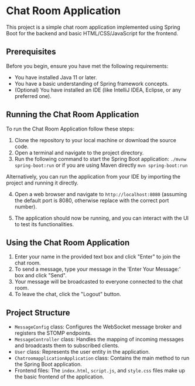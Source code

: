 # Chat Room Application

This project is a simple chat room application implemented using Spring Boot for the backend and basic HTML/CSS/JavaScript for the frontend.

## Prerequisites

Before you begin, ensure you have met the following requirements:
- You have installed Java 11 or later.
- You have a basic understanding of Spring framework concepts.
- (Optional) You have installed an IDE (like IntelliJ IDEA, Eclipse, or any preferred one).

## Running the Chat Room Application

To run the Chat Room Application follow these steps:

1. Clone the repository to your local machine or download the source code.
2. Open a terminal and navigate to the project directory.
3. Run the following command to start the Spring Boot application:
```./mvnw spring-boot:run```
or if you are using Maven directly
```mvn spring-boot:run```

Alternatively, you can run the application from your IDE by importing the project and running it directly.

4. Open a web browser and navigate to `http://localhost:8080` (assuming the default port is 8080, otherwise replace with the correct port number).

5. The application should now be running, and you can interact with the UI to test its functionalities.

## Using the Chat Room Application

1. Enter your name in the provided text box and click "Enter" to join the chat room.
2. To send a message, type your message in the 'Enter Your Message:' box and click "Send".
3. Your message will be broadcasted to everyone connected to the chat room.
4. To leave the chat, click the "Logout" button.

## Project Structure

- `MessageConfig` class: Configures the WebSocket message broker and registers the STOMP endpoints.
- `MessageController` class: Handles the mapping of incoming messages and broadcasts them to subscribed clients.
- `User` class: Represents the user entity in the application.
- `ChatroomapplicationApplication` class: Contains the main method to run the Spring Boot application.
- Frontend files: The `index.html`, `script.js`, and `style.css` files make up the basic frontend of the application.

